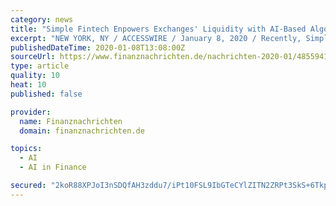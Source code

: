 ```yaml
---
category: news
title: "Simple Fintech Enpowers Exchanges' Liquidity with AI-Based Algorithmic Trading Technology"
excerpt: "NEW YORK, NY / ACCESSWIRE / January 8, 2020 / Recently, Simple Fintech(www.simplefintech.io), a cryptocurrency market maker, officially announced that its AI automatic trade programme, with advanced risk control and assessment system, has made a new breakthrough, and has launched to serve Exchanges or other trading venues. In the financial ..."
publishedDateTime: 2020-01-08T13:08:00Z
sourceUrl: https://www.finanznachrichten.de/nachrichten-2020-01/48559419-simple-fintech-enpowers-exchanges-liquidity-with-ai-based-algorithmic-trading-technology-200.htm
type: article
quality: 10
heat: 10
published: false

provider:
  name: Finanznachrichten
  domain: finanznachrichten.de

topics:
  - AI
  - AI in Finance

secured: "2koR88XPJoI3nSDQfAH3zddu7/iPt10FSL9IbGTeCYlZITN2ZRPt3SkS+6TkpYR1oOdieWrOvNIVrZVRv0aIitYCo5rFzXcUR0g2LSOlLEaBHA1Jdrtaq6aS1ZUGCcXg7lXekUugh/9gRA+ajDFKl78AerUDftER3FdwCXuGxmkD4+I74ZooZzWI2DbD4/F40tNHVKlQzbr4uc8jGnk18+B99CKTbB4TKyN9S5BmDSpgOKMs8vYaKepqyPgsVFni0RCnWiiE4xLbhP9CyzSHp4X9qWa9R84d67oSxoDJnwRxg8QpNs33+pRTehspvCLQDZ6ANxd8dNzfObGGARGvu1aFndr3u7h3dvn+n/WVIgEN3MMxdpBHTAWEPMI5nepT/a46yYC6TTj9yBBpvlvM1FnMRZLG5NvyDlj0ONqqpNAYzP44R3TuA9t+3PBYbXo57aElQe7myXhbDPytHfJMGQ==;r+mxPNwQa22Pda5sXGJ3Gg=="
---
```


